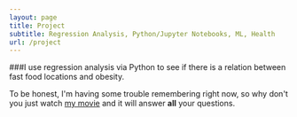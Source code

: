 ```yaml
---
layout: page
title: Project
subtitle: Regression Analysis, Python/Jupyter Notebooks, ML, Health
url: /project
---
```



###I use regression analysis via Python to see if there is a relation between fast food locations and obesity.


To be honest, I'm having some trouble remembering right now, so why don't you just watch [my movie](https://en.wikipedia.org/wiki/The_Princess_Bride_%28film%29) and it will answer **all** your questions.